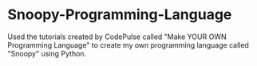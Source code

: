 # Snoopy-Programming-Language

Used the tutorials created by CodePulse called "Make YOUR OWN Programming Language" to create my own programming language called "Snoopy" using Python. 
